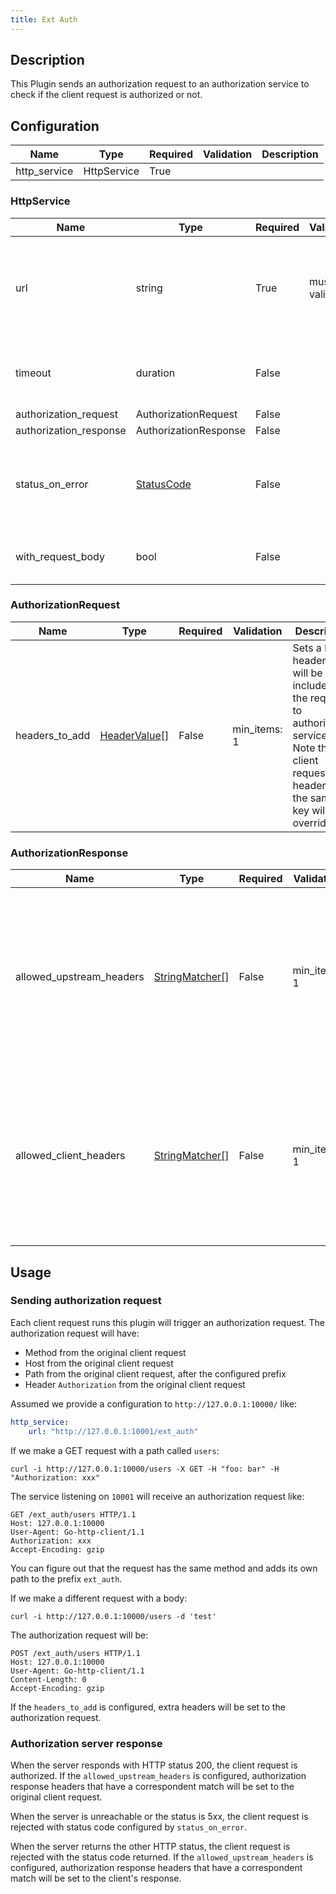 ```yaml
---
title: Ext Auth
---
```


## Description

This Plugin sends an authorization request to an authorization service to check if the client request is authorized or not.

## Configuration

| Name         | Type        | Required | Validation | Description |
| ------------ | ----------- | -------- | ---------- | ----------- |
| http_service | HttpService | True     |            |             |

### HttpService

| Name                   | Type                                        | Required | Validation        | Description                                                                                                                                               |
| ---------------------- | ------------------------------------------- | -------- | ----------------- | --------------------------------------------------------------------------------------------------------------------------------------------------------- |
| url                    | string                                      | True     | must be valid URI | The uri to the external service, like `http://ext_auth/prefix`. The path given by the uri will be used as the prefix of the authorization request's path. |
| timeout                | duration                                    | False    |                   | The timeout duration. For example, `10s` means the timeout is 10 seconds. Default to 200ms.                                                               |
| authorization_request  | AuthorizationRequest                        | False    |                   |                                                                                                                                                           |
| authorization_response | AuthorizationResponse                       | False    |                   |                                                                                                                                                           |
| status_on_error        | [StatusCode](../../type#statuscode) | False    |                   | Sets the HTTP status that is returned to the client when the authorization server returns an error or cannot be reached. The default status is `401`.     |
| with_request_body      | bool                                        | False    |                   | Buffer the client request body and send it within the authorization request.                                                                              |

### AuthorizationRequest

| Name           | Type                                               | Required | Validation   | Description                                                                                                                                               |
| -------------- | -------------------------------------------------- | -------- | ------------ | --------------------------------------------------------------------------------------------------------------------------------------------------------- |
| headers_to_add | [HeaderValue[]](../../type#headervalue) | False    | min_items: 1 | Sets a list of headers that will be included in the request to authorization service. Note that client request header of the same key will be overridden. |

### AuthorizationResponse

| Name                     | Type                                                 | Required | Validation   | Description                                                                                                                                                                     |
| ------------------------ | ---------------------------------------------------- | -------- | ------------ | ------------------------------------------------------------------------------------------------------------------------------------------------------------------------------- |
| allowed_upstream_headers | [StringMatcher[]](../../type.md#stringmatcher) | False    | min_items: 1 | When this is set, authorization response headers that have a correspondent match will be added to the original client request. Note that coexistent headers will be overridden. |
| allowed_client_headers   | [StringMatcher[]](../../type#stringmatcher) | False    | min_items: 1 | When this is set, authorization response headers that have a correspondent match will be added to the client's response when the request is rejected.                           |

## Usage

### Sending authorization request

Each client request runs this plugin will trigger an authorization request. The authorization request will have:

* Method from the original client request
* Host from the original client request
* Path from the original client request, after the configured prefix
* Header `Authorization` from the original client request

Assumed we provide a configuration to `http://127.0.0.1:10000/` like:

```yaml
http_service:
    url: "http://127.0.0.1:10001/ext_auth"
```

If we make a GET request with a path called `users`:

```shell
curl -i http://127.0.0.1:10000/users -X GET -H "foo: bar" -H "Authorization: xxx"
```

The service listening on `10001` will receive an authorization request like:

```
GET /ext_auth/users HTTP/1.1
Host: 127.0.0.1:10000
User-Agent: Go-http-client/1.1
Authorization: xxx
Accept-Encoding: gzip
```

You can figure out that the request has the same method and adds its own path to the prefix `ext_auth`.

If we make a different request with a body:

```shell
curl -i http://127.0.0.1:10000/users -d 'test'
```

The authorization request will be:

```
POST /ext_auth/users HTTP/1.1
Host: 127.0.0.1:10000
User-Agent: Go-http-client/1.1
Content-Length: 0
Accept-Encoding: gzip
```

If the `headers_to_add` is configured, extra headers will be set to the authorization request.

### Authorization server response

When the server responds with HTTP status 200, the client request is authorized. If the `allowed_upstream_headers` is configured, authorization response headers that have a correspondent match will be set to the original client request.

When the server is unreachable or the status is 5xx, the client request is rejected with status code configured by `status_on_error`.

When the server returns the other HTTP status, the client request is rejected with the status code returned. If the `allowed_upstream_headers` is configured, authorization response headers that have a correspondent match will be set to the client's response.
